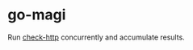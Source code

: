 # go-magi

Run [check-http][] concurrently and accumulate results.

[check-http]: https://github.com/mackerelio/go-check-plugins/tree/master/check-http
